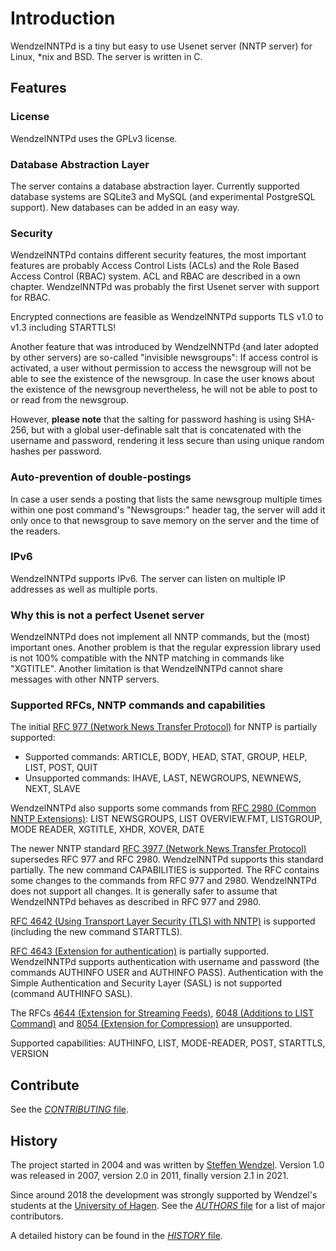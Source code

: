 # Introduction

WendzelNNTPd is a tiny but easy to use Usenet server (NNTP server) for
Linux, \*nix and BSD. The server is written in C.

## Features

### License

WendzelNNTPd uses the GPLv3 license.

### Database Abstraction Layer

The server contains a database abstraction layer. Currently supported
database systems are SQLite3 and MySQL (and experimental PostgreSQL
support). New databases can be added in an easy way.

### Security

WendzelNNTPd contains different security features, the most important
features are probably Access Control Lists (ACLs) and the Role Based
Access Control (RBAC) system. ACL and RBAC are described in a own
chapter. WendzelNNTPd was probably the first Usenet server with support
for RBAC.

Encrypted connections are feasible as WendzelNNTPd supports TLS v1.0
to v1.3 including STARTTLS!

Another feature that was introduced by WendzelNNTPd (and later adopted
by other servers) are so-called "invisible newsgroups": If access
control is activated, a user without permission to access the newsgroup
will not be able to see the existence of the newsgroup. In case the user
knows about the existence of the newsgroup nevertheless, he will not be
able to post to or read from the newsgroup.

However, **please note** that the salting for password hashing is using
SHA-256, but with a global user-definable salt that is concatenated with
the username and password, rendering it less secure than using unique
random hashes per password.

### Auto-prevention of double-postings

In case a user sends a posting that lists the same newsgroup multiple
times within one post command's "Newsgroups:" header tag, the server
will add it only once to that newsgroup to save memory on the server and
the time of the readers.

### IPv6

WendzelNNTPd supports IPv6. The server can listen on multiple IP
addresses as well as multiple ports.

### Why this is not a perfect Usenet server

WendzelNNTPd does not implement all NNTP commands, but the (most)
important ones. Another problem is that the regular expression library
used is not 100% compatible with the NNTP matching in commands like
"XGTITLE". Another limitation is that WendzelNNTPd cannot share messages
with other NNTP servers.

### Supported RFCs, NNTP commands and capabilities

The initial [RFC 977 (Network News Transfer Protocol)](https://datatracker.ietf.org/doc/html/rfc977)
for NNTP is partially supported:

- Supported commands: ARTICLE, BODY, HEAD, STAT, GROUP, HELP, LIST, POST, QUIT
- Unsupported commands: IHAVE, LAST, NEWGROUPS, NEWNEWS, NEXT, SLAVE

WendzelNNTPd also supports some commands from 
[RFC 2980 (Common NNTP Extensions)](https://datatracker.ietf.org/doc/html/rfc2980):
LIST NEWSGROUPS, LIST OVERVIEW.FMT, LISTGROUP, MODE READER, XGTITLE, XHDR, XOVER, DATE

The newer NNTP standard [RFC 3977 (Network News Transfer Protocol)](https://datatracker.ietf.org/doc/html/rfc3977)
supersedes RFC 977 and RFC 2980. WendzelNNTPd supports this standard partially.
The new command CAPABILITIES is supported.
The RFC contains some changes to the commands from RFC 977 and 2980.
WendzelNNTPd does not support all changes.
It is generally safer to assume that WendzelNNTPd behaves as described in RFC 977 and 2980.

[RFC 4642 (Using Transport Layer Security (TLS) with NNTP)](https://datatracker.ietf.org/doc/html/rfc4642)
is supported (including the new command STARTTLS).

[RFC 4643 (Extension for authentication)](https://datatracker.ietf.org/doc/html/rfc4643) is partially supported.
WendzelNNTPd supports authentication with username and password
(the commands AUTHINFO USER and AUTHINFO PASS).
Authentication with the Simple Authentication and Security Layer (SASL)
is not supported (command AUTHINFO SASL).

The RFCs
[4644 (Extension for Streaming Feeds)](https://datatracker.ietf.org/doc/html/rfc4644),
[6048 (Additions to LIST Command)](https://datatracker.ietf.org/doc/html/rfc6048)
and [8054 (Extension for Compression)](https://datatracker.ietf.org/doc/html/rfc8054) are unsupported.

Supported capabilities: AUTHINFO, LIST, MODE-READER, POST, STARTTLS, VERSION

## Contribute

See the [*CONTRIBUTING* file](https://github.com/cdpxe/WendzelNNTPd/blob/master/CONTRIBUTING.md).

## History

The project started in 2004 and was written by [Steffen Wendzel](https://www.wendzel.de).
Version 1.0 was released in 2007, version 2.0 in 2011, finally version 2.1 in 2021.

Since around 2018 the development was strongly supported by Wendzel's students at the
[University of Hagen](https://en.wikipedia.org/wiki/University_of_Hagen). See the
[*AUTHORS* file](https://github.com/cdpxe/WendzelNNTPd/blob/master/AUTHORS) for a list
of major contributors.

A detailed history can be found in the [*HISTORY* file](https://github.com/cdpxe/WendzelNNTPd/blob/master/HISTORY).
